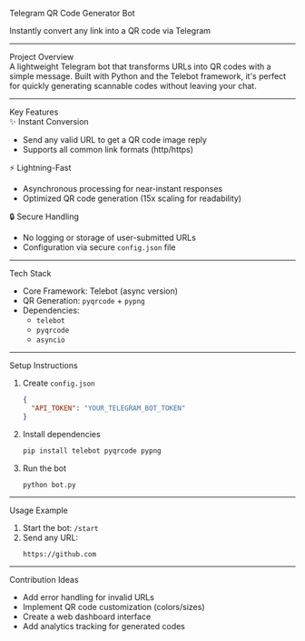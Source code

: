 Telegram QR Code Generator Bot

Instantly convert any link into a QR code via Telegram

---

 Project Overview  
A lightweight Telegram bot that transforms URLs into QR codes with a simple message. Built with Python and the Telebot framework, it's perfect for quickly generating scannable codes without leaving your chat.

---

 Key Features  
✨ Instant Conversion  
- Send any valid URL to get a QR code image reply  
- Supports all common link formats (http/https)  

⚡ Lightning-Fast  
- Asynchronous processing for near-instant responses  
- Optimized QR code generation (15x scaling for readability)  

🔒 Secure Handling  
- No logging or storage of user-submitted URLs  
- Configuration via secure `config.json` file  

---

 Tech Stack  
- Core Framework: Telebot (async version)  
- QR Generation: `pyqrcode` + `pypng`  
- Dependencies:  
  - `telebot`  
  - `pyqrcode`  
  - `asyncio`  

---

 Setup Instructions  

1. Create `config.json`  
   ```json
   {
     "API_TOKEN": "YOUR_TELEGRAM_BOT_TOKEN"
   }
   ```

2. Install dependencies  
   ```bash
   pip install telebot pyqrcode pypng
   ```

3. Run the bot  
   ```bash
   python bot.py
   ```

---

 Usage Example  
1. Start the bot: `/start`  
2. Send any URL:  
   ```text
   https://github.com
   ```  

---

 Contribution Ideas  
- Add error handling for invalid URLs  
- Implement QR code customization (colors/sizes)  
- Create a web dashboard interface  
- Add analytics tracking for generated codes  
